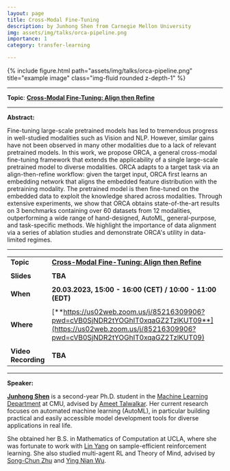 ```yaml
---
layout: page
title: Cross-Modal Fine-Tuning
description: by Junhong Shen from Carnegie Mellon University
img: assets/img/talks/orca-pipeline.png
importance: 1
category: transfer-learning

---
```




<div class="row">
    <div class="col-sm mt-3 mt-md-0">
        {% include figure.html path="assets/img/talks/orca-pipeline.png" title="example image" class="img-fluid rounded z-depth-1" %}
    </div>
</div>
<hr>

**Topic**:  [**Cross-Modal Fine-Tuning: Align then Refine**](https://arxiv.org/abs/2302.05738)


<hr>

**Abstract:**  

Fine-tuning large-scale pretrained models has led to tremendous progress in well-studied modalities such as Vision and NLP. However, similar gains have not been observed in many other modalities due to a lack of relevant pretrained models. In this work, we propose ORCA, a general cross-modal fine-tuning framework that extends the applicability of a single large-scale pretrained model to diverse modalities. ORCA adapts to a target task via an align-then-refine workflow: given the target input, ORCA first learns an embedding network that aligns the embedded feature distribution with the pretraining modality. The pretrained model is then fine-tuned on the embedded data to exploit the knowledge shared across modalities. Through extensive experiments, we show that ORCA obtains state-of-the-art results on 3 benchmarks containing over 60 datasets from 12 modalities, outperforming a wide range of hand-designed, AutoML, general-purpose, and task-specific methods. We highlight the importance of data alignment via a series of ablation studies and demonstrate ORCA's utility in data-limited regimes.

<hr>


|                     |                                                              |
| ------------------- | ------------------------------------------------------------ |
| **Topic**           | [**Cross-Modal Fine-Tuning: Align then Refine**](https://arxiv.org/abs/2302.05738) |
|                     |                                                              |
| **Slides**          | **TBA**                                                      |
|                     |                                                              |
| **When**            | **20.03.2023, 15:00 - 16:00 (CET) / 10:00 - 11:00 (EDT)**    |
|                     |                                                              |
| **Where**           | [**https://us02web.zoom.us/j/85216309906?pwd=cVB0SjNDR2tYOGhIT0xqaGZ2TzlKUT09**](https://us02web.zoom.us/j/85216309906?pwd=cVB0SjNDR2tYOGhIT0xqaGZ2TzlKUT09) |
|                     |                                                              |
| **Video Recording** | **TBA**                                                      |


<hr>

**Speaker:**

[**Junhong Shen**](https://sjunhongshen.github.io) is a second-year Ph.D. student in the [Machine Learning Department](https://www.ml.cmu.edu/) at CMU, advised by [Ameet Talwalkar](http://www.cs.cmu.edu/~atalwalk/). Her current research focuses on automated machine learning (AutoML), in particular building practical and easily accessible model development tools for diverse applications in real life.

She obtained her B.S. in Mathematics of Computation at UCLA, where she was fortunate to work with [Lin Yang](http://drlinyang.net/) on sample-efficient reinforcement learning. She also studied multi-agent RL and Theory of Mind, advised by [Song-Chun Zhu](http://www.stat.ucla.edu/~sczhu/) and [Ying Nian Wu](http://www.stat.ucla.edu/~ywu/).

